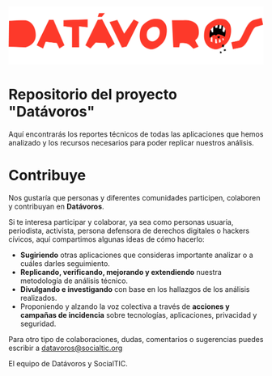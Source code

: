 
![logo datavoros](./img/datavoros-acento.png) 

# Repositorio del proyecto "Datávoros"

Aquí encontrarás los reportes técnicos de todas las aplicaciones que hemos analizado y los recursos necesarios para poder replicar nuestros análisis.

# Contribuye

Nos gustaría que personas y diferentes comunidades participen, colaboren y contribuyan en **Datávoros**.

Si te interesa participar y colaborar, ya sea como personas usuaria, periodista, activista, persona defensora de derechos digitales o hackers cívicos, aquí compartimos algunas ideas de cómo hacerlo:

- **Sugiriendo** otras aplicaciones que consideras importante analizar o a cuáles darles seguimiento.
- **Replicando, verificando, mejorando y extendiendo** nuestra metodología de análisis técnico.
- **Divulgando e investigando** con base en los hallazgos de los análisis realizados.
- Proponiendo y alzando la voz colectiva a través de **acciones y campañas de incidencia** sobre tecnologías, aplicaciones, privacidad y seguridad.   


Para otro tipo de colaboraciones, dudas, comentarios o sugerencias puedes escribir a datavoros@socialtic.org

El equipo de Datávoros y SocialTIC.